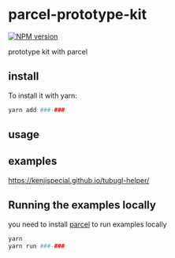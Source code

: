 # parcel-prototype-kit

[![NPM version][npm-image]][npm-url] 

prototype kit with parcel

## install

To install it with yarn:

```sh
yarn add ###-###
```

## usage


## examples

https://kenjispecial.github.io/tubugl-helper/

## Running the examples locally

you need to install [parcel](https://github.com/parcel-bundler/parcel) to run examples locally

```sh
yarn
yarn run ###-###
```

[npm-image]: https://img.shields.io/npm/v/###-###.svg?style=flat-square
[npm-url]: https://www.npmjs.com/package/###-###
 
